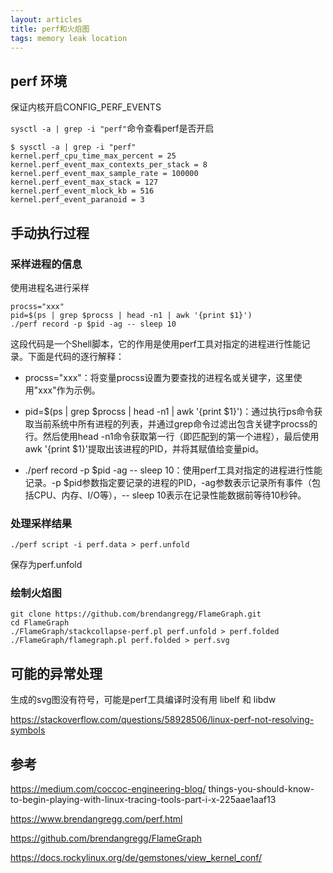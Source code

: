 ```yaml
---
layout: articles
title: perf和火焰图
tags: memory leak location
---
```


## perf 环境

保证内核开启CONFIG_PERF_EVENTS

`sysctl -a | grep -i "perf"`命令查看perf是否开启

```shell
$ sysctl -a | grep -i "perf"
kernel.perf_cpu_time_max_percent = 25
kernel.perf_event_max_contexts_per_stack = 8
kernel.perf_event_max_sample_rate = 100000
kernel.perf_event_max_stack = 127
kernel.perf_event_mlock_kb = 516
kernel.perf_event_paranoid = 3
```
## 手动执行过程

### 采样进程的信息
使用进程名进行采样
```shell
procss="xxx"
pid=$(ps | grep $procss | head -n1 | awk '{print $1}')
./perf record -p $pid -ag -- sleep 10
```
这段代码是一个Shell脚本，它的作用是使用perf工具对指定的进程进行性能记录。下面是代码的逐行解释：

- procss="xxx"：将变量procss设置为要查找的进程名或关键字，这里使用"xxx"作为示例。

- pid=$(ps | grep $procss | head -n1 | awk '{print $1}')：通过执行ps命令获取当前系统中所有进程的列表，并通过grep命令过滤出包含关键字procss的行。然后使用head -n1命令获取第一行（即匹配到的第一个进程），最后使用awk '{print $1}'提取出该进程的PID，并将其赋值给变量pid。

- ./perf record -p $pid -ag -- sleep 10：使用perf工具对指定的进程进行性能记录。-p $pid参数指定要记录的进程的PID，-ag参数表示记录所有事件（包括CPU、内存、I/O等），-- sleep 10表示在记录性能数据前等待10秒钟。

### 处理采样结果

```shell
./perf script -i perf.data > perf.unfold
```

保存为perf.unfold
### 绘制火焰图
```shell
git clone https://github.com/brendangregg/FlameGraph.git
cd FlameGraph
./FlameGraph/stackcollapse-perf.pl perf.unfold > perf.folded
./FlameGraph/flamegraph.pl perf.folded > perf.svg
```

## 可能的异常处理
生成的svg图没有符号，可能是perf工具编译时没有用 libelf 和 libdw


https://stackoverflow.com/questions/58928506/linux-perf-not-resolving-symbols

## 参考

https://medium.com/coccoc-engineering-blog/
things-you-should-know-to-begin-playing-with-linux-tracing-tools-part-i-x-225aae1aaf13

https://www.brendangregg.com/perf.html


https://github.com/brendangregg/FlameGraph

https://docs.rockylinux.org/de/gemstones/view_kernel_conf/